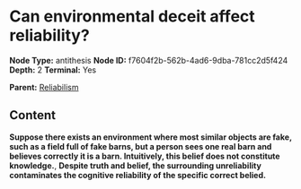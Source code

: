 # Can environmental deceit affect reliability?

**Node Type:** antithesis
**Node ID:** f7604f2b-562b-4ad6-9dba-781cc2d5f424
**Depth:** 2
**Terminal:** Yes

**Parent:** [Reliabilism](reliabilism.md)

## Content

**Suppose there exists an environment where most similar objects are fake, such as a field full of fake barns, but a person sees one real barn and believes correctly it is a barn. Intuitively, this belief does not constitute knowledge.**, **Despite truth and belief, the surrounding unreliability contaminates the cognitive reliability of the specific correct belied.**

